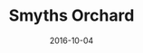 ---
title: Smyths Orchard
description: The birthplace of the McIntosh Red Apple.
permalink: /posts/smyths-orchard/
date: 2016-10-04
tags:
 - eastern ontario
 - things to do
---